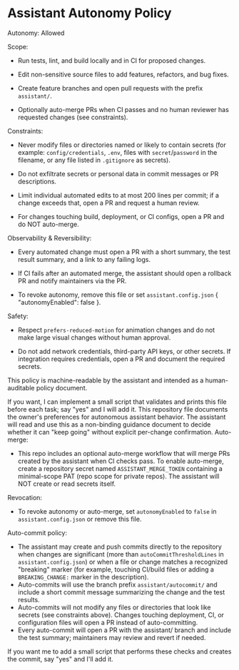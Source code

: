 
# Assistant Autonomy Policy

Autonomy: Allowed

Scope:

- Run tests, lint, and build locally and in CI for proposed changes.

- Edit non-sensitive source files to add features, refactors, and bug fixes.

- Create feature branches and open pull requests with the prefix `assistant/`.

- Optionally auto-merge PRs when CI passes and no human reviewer has requested changes (see constraints).

Constraints:

- Never modify files or directories named or likely to contain secrets (for example: `config/credentials`, `.env`, files with `secret`/`password` in the filename, or any file listed in `.gitignore` as secrets).

- Do not exfiltrate secrets or personal data in commit messages or PR descriptions.

- Limit individual automated edits to at most 200 lines per commit; if a change exceeds that, open a PR and request a human review.

- For changes touching build, deployment, or CI configs, open a PR and do NOT auto-merge.

Observability & Reversibility:

- Every automated change must open a PR with a short summary, the test result summary, and a link to any failing logs.

- If CI fails after an automated merge, the assistant should open a rollback PR and notify maintainers via the PR.

- To revoke autonomy, remove this file or set `assistant.config.json` { "autonomyEnabled": false }.

Safety:

- Respect `prefers-reduced-motion` for animation changes and do not make large visual changes without human approval.

- Do not add network credentials, third-party API keys, or other secrets. If integration requires credentials, open a PR and document the required secrets.

This policy is machine-readable by the assistant and intended as a human-auditable policy document.

If you want, I can implement a small script that validates and prints this file before each task; say "yes" and I will add it.
This repository file documents the owner's preferences for autonomous assistant behavior. The assistant will read and use this as a non-binding guidance document to decide whether it can "keep going" without explicit per-change confirmation.
Auto-merge:

- This repo includes an optional auto-merge workflow that will merge PRs created by the assistant when CI checks pass. To enable auto-merge, create a repository secret named `ASSISTANT_MERGE_TOKEN` containing a minimal-scope PAT (repo scope for private repos). The assistant will NOT create or read secrets itself.

Revocation:

- To revoke autonomy or auto-merge, set `autonomyEnabled` to `false` in `assistant.config.json` or remove this file.

Auto-commit policy:

- The assistant may create and push commits directly to the repository when changes are significant (more than `autoCommitThresholdLines` in `assistant.config.json`) or when a file or change matches a recognized "breaking" marker (for example, touching CI/build files or adding a `BREAKING_CHANGE:` marker in the description).
- Auto-commits will use the branch prefix `assistant/autocommit/` and include a short commit message summarizing the change and the test results.
- Auto-commits will not modify any files or directories that look like secrets (see constraints above). Changes touching deployment, CI, or configuration files will open a PR instead of auto-committing.
- Every auto-commit will open a PR with the assistant/ branch and include the test summary; maintainers may review and revert if needed.

If you want me to add a small script that performs these checks and creates the commit, say "yes" and I'll add it.
